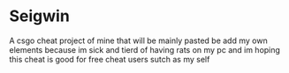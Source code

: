 # Seigwin
A csgo cheat project of mine that will be mainly pasted be add my own elements because im sick and tierd of having rats on my pc and im hoping this cheat is good for free cheat users sutch as my self   
